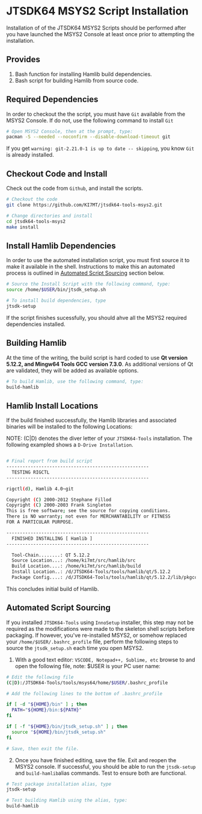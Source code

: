 # JTSDK64 MSYS2 Script Installation

Installation of of the JTSDK64 MSYS2 Scripts should be performed after you
have launched the MSYS2 Console at least once prior to attempting the installation.

## Provides

1. Bash function for installing Hamlib build dependencies.
1. Bash script for building Hamlib from source code.

## Required Dependencies

In order to checkout the the script, you must have `Git` available from the
MSYS2 Console. If do not, use the following command to install `Git`

```bash
# Open MSYS2 Console, then at the prompt, type:
pacman -S --needed --noconfirm --disable-download-timeout git

```

If you get `warning: git-2.21.0-1 is up to date -- skipping`, you
know `Git` is already installed.

## Checkout Code and Install

Check out the code from `Github`, and install the scripts.

```bash
# Checkout the code
git clone https://github.com/KI7MT/jtsdk64-tools-msys2.git

# Change directories and install
cd jtsdk64-tools-msys2
make install

```

## Install Hamlib Dependencies

In order to use the automated installation script, you must first source it to make it available in the shell. Instructions to make this an automated process is
outlined in [Automated Script Sourcing](#automated-script-sourcing) section
below.

```bash
# Source the Install Script with the following command, type: 
source /home/$USER/bin/jtsdk_setup.sh

# To install build dependencies, type
jtsdk-setup
```

If the script finishes sucessfully, you should ahve all the MSYS2 required
dependencies installed.

## Building Hamlib

At the time of the writing, the build script is hard coded to use **Qt version 5.12.2, and Mingw64 Tools GCC version 7.3.0**. As additional
versions of Qt are validated, they will be added as available options.

```bash
# To build Hamlib, use the following command, type:
build-hamlib
```

## Hamlib Install Locations

If the build finished successfully, the Hamlib libraries and associated binaries will be installed to the following Locations:

NOTE: (C|D) denotes the diver letter of your `JTSDK64-Tools` installation. The following exampled shows a `D-Drive Installation`.

```bash

# Final report from build script
-----------------------------------------------------
  TESTING RIGCTL
-----------------------------------------------------

rigctl(d), Hamlib 4.0~git

Copyright (C) 2000-2012 Stephane Fillod
Copyright (C) 2000-2003 Frank Singleton
This is free software; see the source for copying conditions.
There is NO warranty; not even for MERCHANTABILITY or FITNESS
FOR A PARTICULAR PURPOSE.

-----------------------------------------------------
  FINISHED INSTALLING [ Hamlib ]
-----------------------------------------------------

  Tool-Chain........: QT 5.12.2
  Source Location...: /home/ki7mt/src/hamlib/src
  Build Location....: /home/ki7mt/src/hamlib/build
  Install Location..: /d/JTSDK64-Tools/tools/hamlib/qt/5.12.2
  Package Config....: /d/JTSDK64-Tools/tools/hamlib/qt/5.12.2/lib/pkgconfig/hamlib.pc
```

This concludes initial build of Hamlib.

## Automated Script Sourcing

If you installed `JTSDK64-Tools` using `InnoSetup` installer, this step may not be required as the modifications were made to the skeleton
shell scripts before packaging. If however, you've re-installed MSYS2, or somehow replaced your `/home/$USER/.bashrc_profile` file, perform the following steps to source the `jtsdk_setup.sh` each time you open MSYS2.

1. With a good text editor: `VSCODE, Notepad++, Sublime, etc` browse to and open the following file, note: $USER is your PC user name:

```bash
# Edit the following file
(C|D):/JTSDK64-Tools/tools/msys64/home/$USER/.bashrc_profile

# Add the following lines to the bottom of .bashrc_profile

if [ -d "${HOME}/bin" ] ; then
  PATH="${HOME}/bin:${PATH}"
fi

if [ -f "${HOME}/bin/jtsdk_setup.sh" ] ; then
  source "${HOME}/bin/jtsdk_setup.sh"
fi

# Save, then exit the file.

```

2. Once you have finished editing, save the file. Exit and reopen the MSYS2 console. If successful, you should be able to run the `jtsdk-setup` and `build-hamlib`alias commands. Test to ensure both are functional.

```bash
# Test package installation alias, type
jtsdk-setup

# Test building Hamlib using the alias, type:
build-hamlib

```